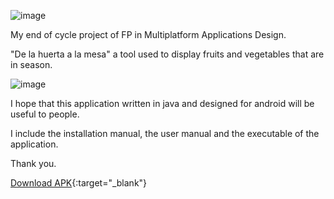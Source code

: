 ![image](https://github.com/user-attachments/assets/602887e1-d913-4eb7-a5c7-749c40c3dfd8)

My end of cycle project of FP in Multiplatform Applications Design.

"De la huerta a la mesa" a tool used to display fruits and vegetables that are in season.

![image](https://github.com/user-attachments/assets/09c4bed8-04f1-4fc2-a136-65a4d5f45b05)

I hope that this application written in java and designed for android will be useful to people.

I include the installation manual, the user manual and the executable of the application.

Thank you.

[Download APK](https://raw.githubusercontent.com/danielrs89/de-la-huerta-a-la-mesa/blob/main/huertaMesa212.apk){:target="_blank"}


